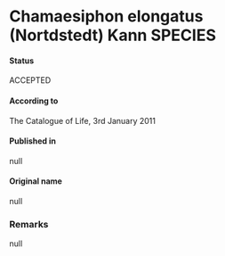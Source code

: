 # Chamaesiphon elongatus (Nortdstedt) Kann SPECIES

#### Status
ACCEPTED

#### According to
The Catalogue of Life, 3rd January 2011

#### Published in
null

#### Original name
null

### Remarks
null